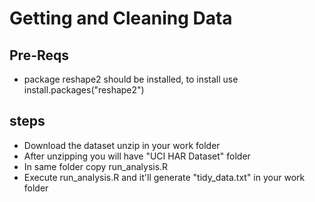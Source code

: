 # Getting and Cleaning Data

## Pre-Reqs

* package reshape2 should be installed, to install use install.packages("reshape2")


## steps

* Download the dataset unzip in your work folder
* After unzipping you will have "UCI HAR Dataset" folder
* In same folder copy run_analysis.R
* Execute run_analysis.R and it'll generate "tidy_data.txt" in your work folder
